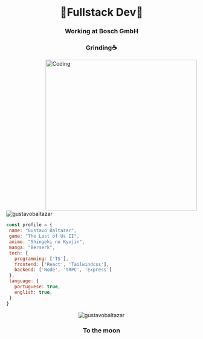 <h1 align="center">🚀Fullstack Dev🚀</h3>

<div align="center">
  
  <h3> Working at Bosch GmbH </h2>
  <h3> Grinding☕ </h2>
  
</div>

<img align="right" alt="Coding" width="400" src="https://i.gifer.com/1fZF.gif"> 
<p align="left"> <img src="https://komarev.com/ghpvc/?username=gustavobaltazar&label=Profile%20views&color=0e75b6&style=flat" alt="gustavobaltazar" /> </p>



 ```javascript
const profile = {
  name: "Gustavo Baltazar",
  game: "The Last of Us II",
  anime: "Shingeki no Kyojin",
  manga: "Berserk",
  tech: {
    programming: ['TS'],
    frontend: ['React', 'Tailwindcss'],
    backend: ['Node', 'tRPC', 'Express']
  },
  language: {
    portuguese: true,
    english: true,
  }
}
```
<div>
    <p align="center"><img  src="https://github-readme-streak-stats.herokuapp.com/?user=gustavobaltazar&theme=tokyonight" alt="gustavobaltazar" /></p>
</div>

<div align="center">
  <h3>To the moon</h3>
</div>
